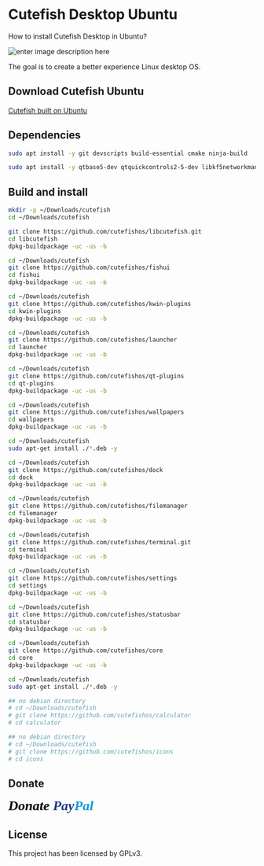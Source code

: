 # Cutefish Desktop Ubuntu

How to install Cutefish Desktop in Ubuntu? 

![enter image description here](https://raw.githubusercontent.com/cutefish-ubuntu/cutefish-ubuntu.github.io/master/images/laptop.890198af.png)

The goal is to create a better experience Linux desktop OS.

## Download Cutefish Ubuntu

[Cutefish built on Ubuntu](https://cutefish-ubuntu.github.io/download/)

## Dependencies

```sh
sudo apt install -y git devscripts build-essential cmake ninja-build
```

```sh
sudo apt install -y qtbase5-dev qtquickcontrols2-5-dev libkf5networkmanagerqt-dev modemmanager-qt-dev debhelper extra-cmake-modules libkf5kio-dev libkf5screen-dev libqt5sensors5-dev qtdeclarative5-dev qttools5-dev qttools5-dev-tools libxcb-icccm4-dev qtbase5-private-dev kwin-dev libkdecorations2-dev libqt5xdg-dev libdbusmenu-qt5-dev libxcb-ewmh-dev libicu-dev libxcb-randr0-dev libsm-dev libxcb-xfixes0-dev libxcb-damage0-dev libxcb-composite0-dev libxcb-shm0-dev libxcb-util-dev libxcb-image0-dev libxtst-dev libpulse-dev libpolkit-qt5-1-dev libpolkit-agent-1-dev libqt5x11extras5-dev
```

## Build and install
```sh
mkdir -p ~/Downloads/cutefish
cd ~/Downloads/cutefish

git clone https://github.com/cutefishos/libcutefish.git
cd libcutefish
dpkg-buildpackage -uc -us -b

cd ~/Downloads/cutefish
git clone https://github.com/cutefishos/fishui
cd fishui
dpkg-buildpackage -uc -us -b

cd ~/Downloads/cutefish
git clone https://github.com/cutefishos/kwin-plugins
cd kwin-plugins
dpkg-buildpackage -uc -us -b

cd ~/Downloads/cutefish
git clone https://github.com/cutefishos/launcher
cd launcher
dpkg-buildpackage -uc -us -b

cd ~/Downloads/cutefish
git clone https://github.com/cutefishos/qt-plugins
cd qt-plugins
dpkg-buildpackage -uc -us -b

cd ~/Downloads/cutefish
git clone https://github.com/cutefishos/wallpapers
cd wallpapers
dpkg-buildpackage -uc -us -b

cd ~/Downloads/cutefish
sudo apt-get install ./*.deb -y

cd ~/Downloads/cutefish
git clone https://github.com/cutefishos/dock
cd dock
dpkg-buildpackage -uc -us -b

cd ~/Downloads/cutefish
git clone https://github.com/cutefishos/filemanager
cd filemanager
dpkg-buildpackage -uc -us -b

cd ~/Downloads/cutefish
git clone https://github.com/cutefishos/terminal.git
cd terminal
dpkg-buildpackage -uc -us -b

cd ~/Downloads/cutefish
git clone https://github.com/cutefishos/settings
cd settings
dpkg-buildpackage -uc -us -b

cd ~/Downloads/cutefish
git clone https://github.com/cutefishos/statusbar
cd statusbar
dpkg-buildpackage -uc -us -b

cd ~/Downloads/cutefish
git clone https://github.com/cutefishos/core
cd core
dpkg-buildpackage -uc -us -b

cd ~/Downloads/cutefish
sudo apt-get install ./*.deb -y

## no debian directory
# cd ~/Downloads/cutefish
# git clone https://github.com/cutefishos/calculator
# cd calculator

## no debian directory
# cd ~/Downloads/cutefish
# git clone https://github.com/cutefishos/icons
# cd icons
```

## Donate 

<a href="https://www.paypal.com/donate?hosted_button_id=S7WAC4BVRUAFJ" style="text-decoration:none;"><span class="paypal-logo" style="font-family: Verdana, Tahoma; font-weight: bold; font-size: 28px;"><i style="color: #000; text-shadow: 1px 1px 1px #fff;">Donate </i><i style="color: #253b80; text-shadow: 1px 1px 1px #fff;">Pay</i><i style="color: #179bd7; text-shadow: 1px 1px 1px #fff;">Pal</i></span></a>

## License

This project has been licensed by GPLv3.
